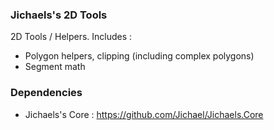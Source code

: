 ### Jichaels's 2D Tools

2D Tools / Helpers. Includes :

  * Polygon helpers, clipping (including complex polygons)
  * Segment math

### Dependencies

  * Jichaels's Core : https://github.com/Jichael/Jichaels.Core